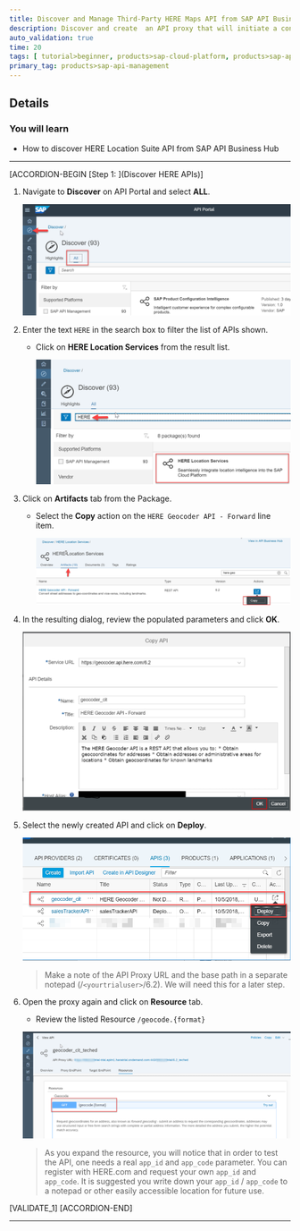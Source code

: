 ```yaml
---
title: Discover and Manage Third-Party HERE Maps API from SAP API Business Hub     
description: Discover and create  an API proxy that will initiate a connection with HERE Maps and get the result coordinates.
auto_validation: true
time: 20
tags: [ tutorial>beginner, products>sap-cloud-platform, products>sap-api-management]
primary_tag: products>sap-api-management
---
```


## Details
### You will learn
  - How to discover HERE Location Suite API from SAP API Business Hub

---

[ACCORDION-BEGIN [Step 1: ](Discover HERE APIs)]

1. Navigate to **Discover** on API Portal and select **ALL**.

    ![Navigate Discover](01-Nav-Discover.png)

2. Enter the text `HERE` in the search box to filter the list of APIs shown.

    - Click on **HERE Location Services** from the result list.

      ![Navigate Discover](02_Search_HERE.png)

3. Click on **Artifacts** tab from the Package.

    - Select the **Copy** action on the `HERE Geocoder API - Forward` line item.

      ![Copy HERE APIs](03-copy-api.png)

4. In the resulting dialog, review the populated parameters and click **OK**.

    ![Copy HERE APIs OK](04-copy-api-click-ok.png)

5. Select the newly created API and click on **Deploy**.

    ![Deploy HERE APIs](05-deploy-api.png)

    >Make a note of the API Proxy URL and the base path in a separate notepad (/``<yourtrialuser>``/6.2). We will need this for a later step.



6. Open the proxy again and click on **Resource** tab.

    - Review the listed Resource ``/geocode.{format}``

    ![Deploy HERE APIs](06-resources.png)

    >As you expand the resource, you will notice that in order to test the API, one needs a real `app_id` and `app_code` parameter. You can register with HERE.com and request your own `app_id` and `app_code`.
    It is suggested you write down your `app_id` / `app_code` to a notepad or other easily accessible location for future use.

[VALIDATE_1]
[ACCORDION-END]

---
